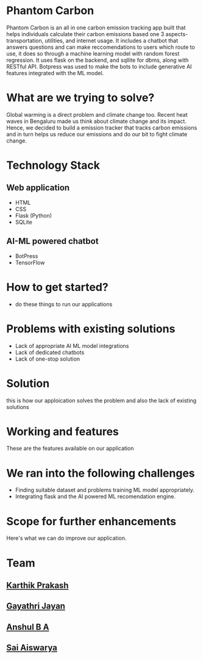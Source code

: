 # **Phantom Carbon**
Phantom Carbon is an all in one carbon emission tracking app built that helps individuals calculate
their carbon emissions based one 3 aspects- transportation, utilities, and internet usage. 
It includes a chatbot that answers questions and can make reccomendations to users which route to 
use, it does so through a machine learning model with random forest regression.
It uses flask on the backend, and sqllite for dbms, along with RESTful API. Botpress was used to 
make the bots to include generative AI features integrated with the ML model.

# **What are we trying to solve?**
Global warming is a direct problem and climate change too. Recent heat waves in Bengaluru made 
us think about climate change and its impact. Hence, we decided to build a emission tracker 
that tracks carbon emissions and in turn helps us reduce our emissions and do our bit to 
fight climate change.

# Technology Stack 
## Web application
- HTML
- CSS
- Flask (Python)
- SQLite
## AI-ML powered chatbot
- BotPress
- TensorFlow 

# How to get started?
- do these things to run our applications

# Problems with existing solutions
- Lack of appropriate AI ML model integrations
- Lack of dedicated chatbots
- Lack of one-stop solution

# Solution
this is how our apploication solves the problem and also the lack of existing solutions

# Working and features
These are the features available on our application 

# We ran into the following challenges
- Finding suitable dataset and problems training ML model appropriately.
- Integrating flask and the AI powered ML recomendation engine.

# Scope for further enhancements
Here's what we can do improve our application.

# Team
 ## [Karthik Prakash](https://github.com/kart2004)
 ## [Gayathri Jayan](https://github.com/gaya3jayan-11)
 ## [Anshul B A](https://github.com/Anshul-B-A)
 ## [Sai Aiswarya](https://github.com/aiswarya200400)
 
